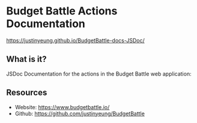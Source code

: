 # Budget Battle Actions Documentation

https://justinyeung.github.io/BudgetBattle-docs-JSDoc/

## What is it?

JSDoc Documentation for the actions in the Budget Battle web application:

## Resources

-   Website: https://www.budgetbattle.io/
-   Github: https://github.com/justinyeung/BudgetBattle

